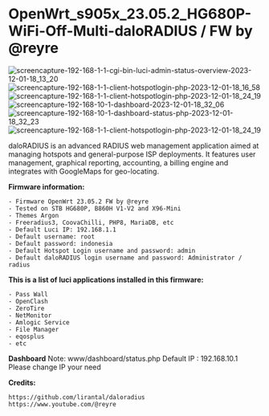 # **OpenWrt_s905x_23.05.2_HG680P-WiFi-Off-Multi-daloRADIUS / FW by @reyre**
![screencapture-192-168-1-1-cgi-bin-luci-admin-status-overview-2023-12-01-18_13_20](https://github.com/masbroo69/OpenWrt-23.05.2-Multi-daloRADIUS/assets/28827754/b7ea4477-f13f-4ee8-ad88-8dc2b2afe539)
![screencapture-192-168-1-1-client-hotspotlogin-php-2023-12-01-18_16_58](https://github.com/masbroo69/OpenWrt-23.05.2-Multi-daloRADIUS/assets/28827754/8d19090f-8fbf-487e-8e71-4aa5577691c7)
![screencapture-192-168-1-1-client-hotspotlogin-php-2023-12-01-18_24_19](https://github.com/masbroo69/OpenWrt-23.05.2-Multi-daloRADIUS/assets/28827754/a9e802e6-43a9-466b-a94d-c1b45c416c53)
![screencapture-192-168-10-1-dashboard-2023-12-01-18_32_06](https://github.com/masbroo69/OpenWrt-23.05.2-Multi-daloRADIUS/assets/28827754/c8692171-903e-49c0-8d39-404e20ea162d)
![screencapture-192-168-10-1-dashboard-status-php-2023-12-01-18_32_23](https://github.com/masbroo69/OpenWrt-23.05.2-Multi-daloRADIUS/assets/28827754/5cbeaa9f-37b6-46be-bc07-39d99208c9aa)
![screencapture-192-168-1-1-client-hotspotlogin-php-2023-12-01-18_24_19](https://github.com/masbroo69/OpenWrt-23.05.2-Multi-daloRADIUS/assets/28827754/d63b14fc-1042-4a8e-b6a3-51e549fb19eb)

daloRADIUS is an advanced RADIUS web management application aimed at managing hotspots and general-purpose ISP deployments. It features user management, graphical reporting, accounting, a billing engine and integrates with GoogleMaps for geo-locating.

**Firmware information:**
    
    - Firmware OpenWrt 23.05.2 FW by @reyre
    - Tested on STB HG680P, B860H V1-V2 and X96-Mini
    - Themes Argon
    - Freeradius3, CoovaChilli, PHP8, MariaDB, etc
    - Default Luci IP: 192.168.1.1
    - Default username: root
    - Default password: indonesia
    - Default Hotspot Login username and password: admin
    - Default daloRADIUS login username and password: Administrator / radius

**This is a list of luci applications installed in this firmware:**

    - Pass Wall 
    - OpenClash
    - ZeroTire
    - NetMonitor
    - Amlogic Service
    - File Manager
    - eqosplus
    - etc

**Dashboard**
Note: www/dashboard/status.php
Default IP : 192.168.10.1
Please change IP your need 
<script type="text/javascript" src="http://192.168.1.1:19999/dashboard.js"></script>

**Credits:**

    https://github.com/lirantal/daloradius
    https://www.youtube.com/@reyre
